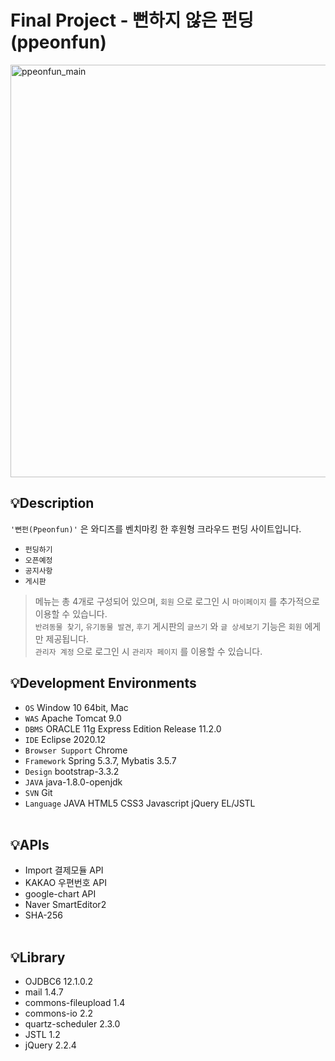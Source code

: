 # Final Project - 뻔하지 않은 펀딩(ppeonfun)
<img width="660" alt="ppeonfun_main" src="https://user-images.githubusercontent.com/73643995/124245559-0d810c00-db5b-11eb-817d-67a5c88309ae.png">

## 💡Description
`'뻔펀(Ppeonfun)'` 은 와디즈를 벤치마킹 한 후원형 크라우드 펀딩 사이트입니다.
+ `펀딩하기`
+ `오픈예정`
+ `공지사항`
+ `게시판`

> 메뉴는 총 4개로 구성되어 있으며, `회원` 으로 로그인 시 `마이페이지` 를 추가적으로 이용할 수 있습니다.<br/>
> `반려동물 찾기`, `유기동물 발견`, `후기` 게시판의 `글쓰기` 와 `글 상세보기` 기능은 `회원` 에게만 제공됩니다. <br/>
> `관리자 계정` 으로 로그인 시 `관리자 페이지` 를 이용할 수 있습니다. <br />


## 💡Development Environments
+ `OS` Window 10 64bit, Mac
+ `WAS` Apache Tomcat 9.0
+ `DBMS` ORACLE 11g Express Edition Release 11.2.0
+ `IDE` Eclipse 2020.12
+ `Browser Support` Chrome
+ `Framework` Spring 5.3.7, Mybatis 3.5.7
+ `Design` bootstrap-3.3.2
+ `JAVA` java-1.8.0-openjdk
+ `SVN` Git
+ `Language` JAVA HTML5 CSS3 Javascript jQuery EL/JSTL<br /><br />

## 💡APIs
+ Import 결제모듈 API
+ KAKAO 우편번호 API
+ google-chart API
+ Naver SmartEditor2
+ SHA-256 <br /><br />

## 💡Library
+ OJDBC6 12.1.0.2
+ mail 1.4.7
+ commons-fileupload 1.4
+ commons-io 2.2
+ quartz-scheduler 2.3.0
+ JSTL 1.2
+ jQuery 2.2.4
